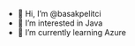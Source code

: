 - 👋 Hi, I’m @basakpelitci
- 👀 I’m interested in Java
- 🌱 I’m currently learning Azure



<!---
basakpelitci/basakpelitci is a ✨ special ✨ repository because its `README.md` (this file) appears on your GitHub profile.
You can click the Preview link to take a look at your changes.
--->
